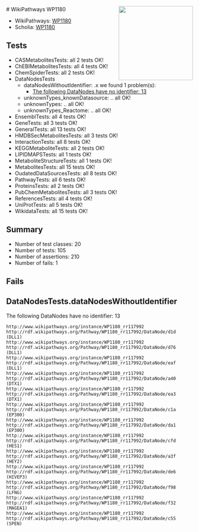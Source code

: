 <img style="float: right; width: 200px" src="https://upload.wikimedia.org/wikipedia/commons/thumb/8/83/Wplogo_with_text_500.png/640px-Wplogo_with_text_500.png" />
# WikiPathways WP1180

* WikiPathways: [WP1180](https://new.wikipathways.org/pathways/WP1180)
* Scholia: [WP1180](https://scholia.toolforge.org/wikipathways/WP1180)
## Tests
* CASMetabolitesTests: all 2 tests OK!
* ChEBIMetabolitesTests: all 4 tests OK!
* ChemSpiderTests: all 2 tests OK!
* DataNodesTests
    * dataNodesWithoutIdentifier: .x we found 1 problem(s):
        * [The following DataNodes have no identifier: 13](#8792c493)
    * unknownTypes_knownDatasource: .. all OK!
    * unknownTypes: .. all OK!
    * unknownTypes_Reactome: .. all OK!
* EnsemblTests: all 4 tests OK!
* GeneTests: all 3 tests OK!
* GeneralTests: all 13 tests OK!
* HMDBSecMetabolitesTests: all 3 tests OK!
* InteractionTests: all 8 tests OK!
* KEGGMetaboliteTests: all 2 tests OK!
* LIPIDMAPSTests: all 1 tests OK!
* MetaboliteStructureTests: all 1 tests OK!
* MetabolitesTests: all 15 tests OK!
* OudatedDataSourcesTests: all 8 tests OK!
* PathwayTests: all 6 tests OK!
* ProteinsTests: all 2 tests OK!
* PubChemMetabolitesTests: all 3 tests OK!
* ReferencesTests: all 4 tests OK!
* UniProtTests: all 5 tests OK!
* WikidataTests: all 15 tests OK!


## Summary

* Number of test classes: 20
* Number of tests: 105
* Number of assertions: 210
* Number of fails: 1

## Fails

<a name="8792c493" />

## DataNodesTests.dataNodesWithoutIdentifier

The following DataNodes have no identifier: 13
```
http://www.wikipathways.org/instance/WP1180_rr117992 http://rdf.wikipathways.org/Pathway/WP1180_rr117992/DataNode/d1d (DLL1)
http://www.wikipathways.org/instance/WP1180_rr117992 http://rdf.wikipathways.org/Pathway/WP1180_rr117992/DataNode/d76 (DLL1)
http://www.wikipathways.org/instance/WP1180_rr117992 http://rdf.wikipathways.org/Pathway/WP1180_rr117992/DataNode/eaf (DLL1)
http://www.wikipathways.org/instance/WP1180_rr117992 http://rdf.wikipathways.org/Pathway/WP1180_rr117992/DataNode/a40 (DTX1)
http://www.wikipathways.org/instance/WP1180_rr117992 http://rdf.wikipathways.org/Pathway/WP1180_rr117992/DataNode/ea3 (DTX1)
http://www.wikipathways.org/instance/WP1180_rr117992 http://rdf.wikipathways.org/Pathway/WP1180_rr117992/DataNode/c1a (EP300)
http://www.wikipathways.org/instance/WP1180_rr117992 http://rdf.wikipathways.org/Pathway/WP1180_rr117992/DataNode/da1 (EP300)
http://www.wikipathways.org/instance/WP1180_rr117992 http://rdf.wikipathways.org/Pathway/WP1180_rr117992/DataNode/cfd (HES1)
http://www.wikipathways.org/instance/WP1180_rr117992 http://rdf.wikipathways.org/Pathway/WP1180_rr117992/DataNode/a3f (HEY2)
http://www.wikipathways.org/instance/WP1180_rr117992 http://rdf.wikipathways.org/Pathway/WP1180_rr117992/DataNode/de6 (HIVEP3)
http://www.wikipathways.org/instance/WP1180_rr117992 http://rdf.wikipathways.org/Pathway/WP1180_rr117992/DataNode/f98 (LFNG)
http://www.wikipathways.org/instance/WP1180_rr117992 http://rdf.wikipathways.org/Pathway/WP1180_rr117992/DataNode/f32 (MAGEA1)
http://www.wikipathways.org/instance/WP1180_rr117992 http://rdf.wikipathways.org/Pathway/WP1180_rr117992/DataNode/c55 (SPEN)
```

